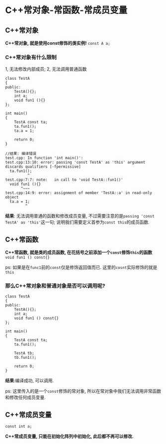 # C++常对象-常函数-常成员变量

## C++常对象
**C++常对象, 就是使用const修饰的类实例!**
`const A a;`

### C++常对象有什么限制
1, 无法修改内部成员; 2, 无法调用普通函数
```
class TestA
{
public:
	TestA(){};
	int a;
	void fun1 (){}
};

int main()
{
	TestA const ta;
	ta.fun1();
	ta.a = 1;

	return 0;
}

//结果: 编译错误
test.cpp: In function 'int main()':
test.cpp:13:10: error: passing 'const TestA' as 'this' argument discards qualifiers [-fpermissive]
  ta.fun1();
          ^
test.cpp:7:7: note:   in call to 'void TestA::fun1()'
  void fun1 (){}
       ^~~~
test.cpp:14:9: error: assignment of member 'TestA::a' in read-only object
  ta.a = 1;
         ^
```

**结果**: 无法调用普通的函数和修改成员变量, 不过需要注意的是`passing 'const TestA' as 'this'`这一句; 说明我们需要定义首参为`const this`的成员函数. 

## C++常函数
**C++常函数, 就是类的成员函数, 在花括号之前添加一个`const`修饰`this`的函数**
`void fun1 () const{}`

ps: 如果是在`func1`前的`const`仅是修饰返回值而已. 这里的`cosnt`实际修饰的就是`this`

### 那么C++常对象和普通对象是否可以调用呢?
```
class TestA
{
public:
	TestA(){};
	int a;
	void fun1 () const{}
};

int main()
{
	TestA const ta;
	ta.fun1();

	TestA tb;
	tb.fun1();

	return 0;
}
```

**结果**:编译成功, 可以调用.

ps: 这里传入的是一个`const`修饰的常对象, 所以在常对象中我们无法调用非常函数和修改任何成员变量.

## C++常成员变量
`const int a;`

**C++常成员变量, 只能在初始化阵列中初始化, 此后都不再可以修改.**